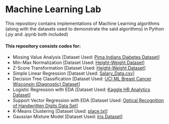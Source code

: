 # Machine Learning Lab

This repository contains implementations of Machine Learning algorithms (along with the datasets used to demonstrate the said algorithms) in Python (.py and .ipynb both included)

#### This repository consists codes for:
 - Missing Value Analysis [Dataset Used: [Pima Indians Diabetes Dataset](https://github.com/IAmOZRules/Machine_Learning/blob/main/01-Missing%20Value%20Analysis/pima-indians-diabetes.csv)]
 - Min-Max Normalization [Dataset Used: [Height-Weight Dataset](https://github.com/IAmOZRules/Machine_Learning/blob/main/02-Data%20Normalization/weight-height.csv)]
 - Z-Score Transformation [Dataset Used: [Height-Weight Dataset](https://github.com/IAmOZRules/Machine_Learning/blob/main/02-Data%20Normalization/weight-height.csv)]
 - Simple Linear Regression [Dataset Used: [Salary_Data.csv](https://github.com/IAmOZRules/Machine_Learning/blob/main/03-Simple%20Linear%20Regression/Salary_Data.csv)]
 - Decision Tree Classification [Dataset Used: [UCI ML Breast Cancer Wisconsin (Diagnostic) Dataset](https://scikit-learn.org/stable/modules/generated/sklearn.datasets.load_breast_cancer.html)]
 - Logistic Regression with EDA [Dataset Used: [Kaggle HR Analytics Dataset](https://github.com/IAmOZRules/Machine_Learning/blob/main/05-Logistic%20Regression/HR_comma_sep.csv)]
 - Support Vector Regression with EDA [Dataset Used: [Optical Recognition of Handwritten Digits Data Set](https://scikit-learn.org/stable/modules/generated/sklearn.datasets.load_digits.html)]
 - K-Means Clustering [Dataset Used: [place.txt](https://github.com/IAmOZRules/Machine_Learning/blob/main/07-K-Means%20Clustering/place.txt)]
 - Gaussian Mixture Model [Dataset Used: [Iris Dataset](https://github.com/IAmOZRules/Machine_Learning/blob/main/08-Gaussian%20Mixture%20Model/Iris.csv)]
